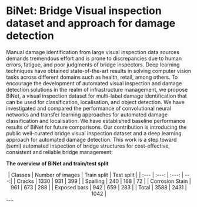 # BiNet: Bridge Visual inspection dataset and approach for damage detection
Manual damage identification from large visual inspection data sources demands tremendous effort and is prone to discrepancies due to human errors, fatigue, and poor judgments of bridge inspectors. Deep learning techniques have obtained state-of-the-art results in solving computer vision tasks across different domains such as health, retail, among others. To encourage the development of automated visual inspection and damage detection solutions in the realm of infrastructure management, we propose BiNet, a visual inspection dataset for multi-label damage identification that can be used for classification, localisation, and object detection. We have investigated and compared the performance of convolutional neural networks and transfer learning approaches for automated damage classification and localisation. We have established baseline performance results of BiNet for future comparisons. Our contribution is introducing the public well-curated bridge visual inspection dataset and a deep learning approach for automated damage detection. This work is a step toward (semi) automated inspection of bridge structures for cost-effective, consistent and reliable bridge management.


<b> The overview of BiNet and train/test split </b>
<center>
| Classes | Number of images | Train split  | Test split |
| :---         |     :---:      |          :---: |   ---:|
| Cracks   | 1330     | 931     | 399 |
| Spalling     | 240       | 168      | 72 |
| Corrosion Stain | 961  | 673   | 288  | 
| Exposed bars | 942     | 659 | 283  |
| Total | 3588 | 2431 | 1042 | 

  </center>
---
